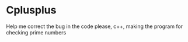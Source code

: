# Cplusplus
Help me correct the bug in the code please, c++, making the program for checking prime numbers
